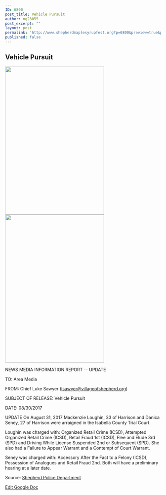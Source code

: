 ```yaml
---
ID: 6800
post_title: Vehicle Pursuit
author: ng23055
post_excerpt: ""
layout: post
permalink: 'http://www.shepherdmaplesyrupfest.org?p=6800&preview=true&preview_id=6800'
published: false
---
```

<h2>Vehicle Pursuit</h2>
<p><img src="http://www.shepherdmaplesyrupfest.org/wp-content/uploads/2017/09/null.jpeg" width="320" height="480" alt="" title=""><img src="http://www.shepherdmaplesyrupfest.org/wp-content/uploads/2017/09/null-1.jpeg" width="320" height="480" alt="" title=""></p>
<p></p>
<p>NEWS MEDIA INFORMATION REPORT -- UPDATE</p>
<p>TO: Area Media</p>
<p>FROM: Chief Luke Sawyer (<a href="mailto:lsawyer@villageofshepherd.org">lsawyer@villageofshepherd.org</a>)</p>
<p>SUBJECT OF RELEASE: Vehicle Pursuit</p>
<p>DATE: 08/30/2017</p>
<p>UPDATE
On August 31, 2017 Mackenzie Loughin, 33 of Harrison and Danica Seney, 27 of Harrison were arraigned in the Isabella County Trial Court.</p>
<p>Loughin was charged with: Organized Retail Crime (ICSD), Attempted Organized Retail Crime (ICSD), Retail Fraud 1st (ICSD), Flee and Elude 3rd (SPD) and Driving While License Suspended 2nd or Subsequent (SPD). She also had a Failure to Appear Warrant and a Contempt of Court Warrant.</p>
<p>Seney was charged with: Accessory After the Fact to a
Felony (ICSD), Possession of Analogues and Retail Fraud 2nd.
Both will have a preliminary hearing at a later date.</p>
<p>Source: <a href="https://www.facebook.com/permalink.php?story_fbid=1655892491095979&amp;id=205632619455314">Shepherd Police Department</p>
<p></p>
<p><a href="https://docs.google.com/document/d/1gHjs2bQ1rbLUYwyoXJJaEtr1xt8f8q5GKQ2NtuOWNTU/edit?usp=sharing">Edit Google Doc</a></p>